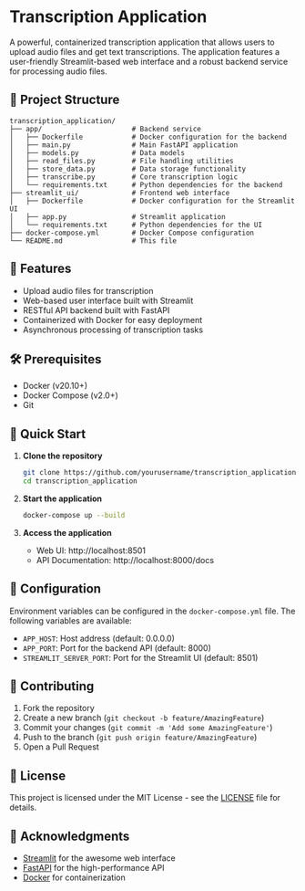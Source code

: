 # Transcription Application

A powerful, containerized transcription application that allows users to upload audio files and get text transcriptions. The application features a user-friendly Streamlit-based web interface and a robust backend service for processing audio files.

## 📁 Project Structure

```
transcription_application/
├── app/                      # Backend service
│   ├── Dockerfile            # Docker configuration for the backend
│   ├── main.py               # Main FastAPI application
│   ├── models.py             # Data models
│   ├── read_files.py         # File handling utilities
│   ├── store_data.py         # Data storage functionality
│   ├── transcribe.py         # Core transcription logic
│   └── requirements.txt      # Python dependencies for the backend
├── streamlit_ui/             # Frontend web interface
│   ├── Dockerfile            # Docker configuration for the Streamlit UI
│   ├── app.py                # Streamlit application
│   └── requirements.txt      # Python dependencies for the UI
├── docker-compose.yml        # Docker Compose configuration
└── README.md                 # This file
```

## 🚀 Features

- Upload audio files for transcription
- Web-based user interface built with Streamlit
- RESTful API backend built with FastAPI
- Containerized with Docker for easy deployment
- Asynchronous processing of transcription tasks

## 🛠️ Prerequisites

- Docker (v20.10+)
- Docker Compose (v2.0+)
- Git

## 🚀 Quick Start

1. **Clone the repository**
   ```bash
   git clone https://github.com/yourusername/transcription_application.git
   cd transcription_application
   ```

2. **Start the application**
   ```bash
   docker-compose up --build
   ```

3. **Access the application**
   - Web UI: http://localhost:8501
   - API Documentation: http://localhost:8000/docs

## 🔧 Configuration

Environment variables can be configured in the `docker-compose.yml` file. The following variables are available:

- `APP_HOST`: Host address (default: 0.0.0.0)
- `APP_PORT`: Port for the backend API (default: 8000)
- `STREAMLIT_SERVER_PORT`: Port for the Streamlit UI (default: 8501)

## 🤝 Contributing

1. Fork the repository
2. Create a new branch (`git checkout -b feature/AmazingFeature`)
3. Commit your changes (`git commit -m 'Add some AmazingFeature'`)
4. Push to the branch (`git push origin feature/AmazingFeature`)
5. Open a Pull Request

## 📝 License

This project is licensed under the MIT License - see the [LICENSE](LICENSE) file for details.

## 🙏 Acknowledgments

- [Streamlit](https://streamlit.io/) for the awesome web interface
- [FastAPI](https://fastapi.tiangolo.com/) for the high-performance API
- [Docker](https://www.docker.com/) for containerization
